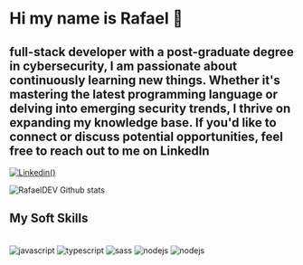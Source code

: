 # Hi my name is Rafael 👋
## full-stack developer with a post-graduate degree in cybersecurity, I am passionate about continuously learning new things. Whether it's mastering the latest programming language or delving into emerging security trends, I thrive on expanding my knowledge base. If you'd like to connect or discuss potential opportunities, feel free to reach out to me on LinkedIn 

[![Linkedin](https://img.shields.io/badge/LinkedIn-0077B5?style=for-the-badge&logo=linkedin&logoColor=white)()](https://www.linkedin.com/in/rafael-patrocinio-b22864282/)

![RafaelDEV Github stats](https://github-readme-stats.vercel.app/api?username=RafaelDEV182003&show_icons=true&theme=radical)

## My Soft Skills

<div style="display: inline_block"><br/>
    <img align="center" alt="javascript" src="https://img.shields.io/badge/JavaScript-F7DF1E?style=for-the-badge&logo=javascript&logoColor=black" />
    <img align="center" alt="typescript" src="https://img.shields.io/badge/TypeScript-007ACC?style=for-the-badge&logo=typescript&logoColor=white" >
    <img align="center" alt="sass" src="https://img.shields.io/badge/Sass-CC6699?style=for-the-badge&logo=sass&logoColor=white" />
    <img align="center" alt="nodejs" src="https://img.shields.io/badge/Node.js-43853D?style=for-the-badge&logo=node.js&logoColor=white">
     <img align="center" alt="nodejs" src="https://img.shields.io/badge/React-20232A?style=for-the-badge&logo=react&logoColor=61DAFB"/>
     <img align="center" alt="" src="https://img.shields.io/badge/Bootstrap-563D7C?style=for-the-badge&logo=bootstrap&logoColor=white"/>
     <img align="center" alt="" src="https://img.shields.io/badge/MySQL-00000F?style=for-the-badge&logo=mysql&logoColor=white">
     <img align="center" alt="" src="https://img.shields.io/badge/MongoDB-4EA94B?style=for-the-badge&logo=mongodb&logoColor=white"/><br/>
